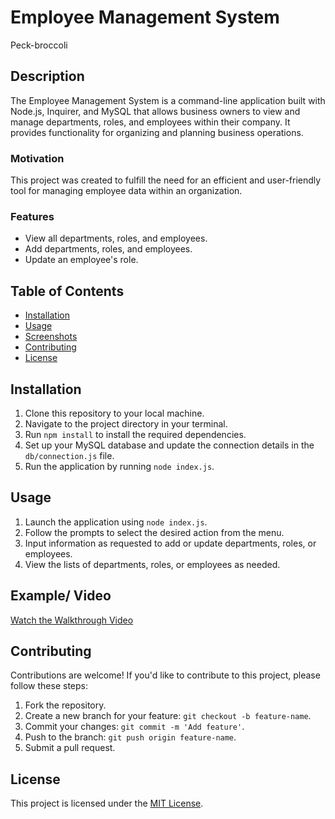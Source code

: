 # Employee Management System
Peck-broccoli 

## Description

The Employee Management System is a command-line application built with Node.js, Inquirer, and MySQL that allows business owners to view and manage departments, roles, and employees within their company. It provides functionality for organizing and planning business operations.

### Motivation

This project was created to fulfill the need for an efficient and user-friendly tool for managing employee data within an organization.

### Features

- View all departments, roles, and employees.
- Add departments, roles, and employees.
- Update an employee's role.

## Table of Contents

- [Installation](#installation)
- [Usage](#usage)
- [Screenshots](#screenshots)
- [Contributing](#contributing)
- [License](#license)

## Installation

1. Clone this repository to your local machine.
2. Navigate to the project directory in your terminal.
3. Run `npm install` to install the required dependencies.
4. Set up your MySQL database and update the connection details in the `db/connection.js` file.
5. Run the application by running `node index.js`.

## Usage

1. Launch the application using `node index.js`.
2. Follow the prompts to select the desired action from the menu.
3. Input information as requested to add or update departments, roles, or employees.
4. View the lists of departments, roles, or employees as needed.

## Example/ Video
[Watch the Walkthrough Video](https://drive.google.com/file/d/1b08If-WABQhTcaccdtojgTvnl5CA0uU2/view) 

## Contributing

Contributions are welcome! If you'd like to contribute to this project, please follow these steps:

1. Fork the repository.
2. Create a new branch for your feature: `git checkout -b feature-name`.
3. Commit your changes: `git commit -m 'Add feature'`.
4. Push to the branch: `git push origin feature-name`.
5. Submit a pull request.

## License

This project is licensed under the [MIT License](LICENSE).